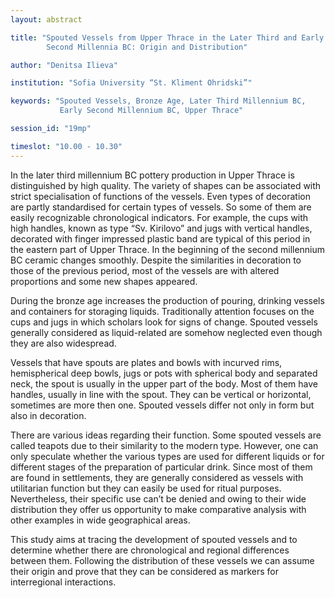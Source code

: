 ```yaml
---
layout: abstract

title: "Spouted Vessels from Upper Thrace in the Later Third and Early
        Second Millennia BC: Origin and Distribution"

author: "Denitsa Ilieva"

institution: "Sofia University “St. Kliment Ohridski”"

keywords: "Spouted Vessels, Bronze Age, Later Third Millennium BC,
           Early Second Millennium BC, Upper Thrace"

session_id: "19mp"

timeslot: "10.00 - 10.30"
---
```


In the later third millennium BC pottery production in Upper Thrace is
distinguished by high quality. The variety of shapes can be associated
with strict specialisation of functions of the vessels. Even types of
decoration are partly standardised for certain types of vessels. So
some of them are easily recognizable chronological indicators. For
example, the cups with high handles, known as type “Sv. Kirilovo” and
jugs with vertical handles, decorated with finger impressed plastic
band are typical of this period in the eastern part of Upper
Thrace. In the beginning of the second millennium BC ceramic changes
smoothly. Despite the similarities in decoration to those of the
previous period, most of the vessels are with altered proportions and
some new shapes appeared.

During the bronze age increases the production of pouring, drinking
vessels and containers for storaging liquids. Traditionally attention
focuses on the cups and jugs in which scholars look for signs of
change. Spouted vessels generally considered as liquid-related are
somehow neglected even though they are also widespread.

Vessels that have spouts are plates and bowls with incurved rims,
hemispherical deep bowls, jugs or pots with spherical body and
separated neck, the spout is usually in the upper part of the
body. Most of them have handles, usually in line with the spout. They
can be vertical or horizontal, sometimes are more then one. Spouted
vessels differ not only in form but also in decoration.

There are various ideas regarding their function. Some spouted vessels
are called teapots due to their similarity to the modern
type. However, one can only speculate whether the various types are
used for different liquids or for different stages of the preparation
of particular drink. Since most of them are found in settlements, they
are generally considered as vessels with utilitarian function but they
can easily be used for ritual purposes. Nevertheless, their specific
use can’t be denied and owing to their wide distribution they offer us
opportunity to make comparative analysis with other examples in wide
geographical areas.

This study aims at tracing the development of spouted vessels and to
determine whether there are chronological and regional differences
between them. Following the distribution of these vessels we can
assume their origin and prove that they can be considered as markers
for interregional interactions.
